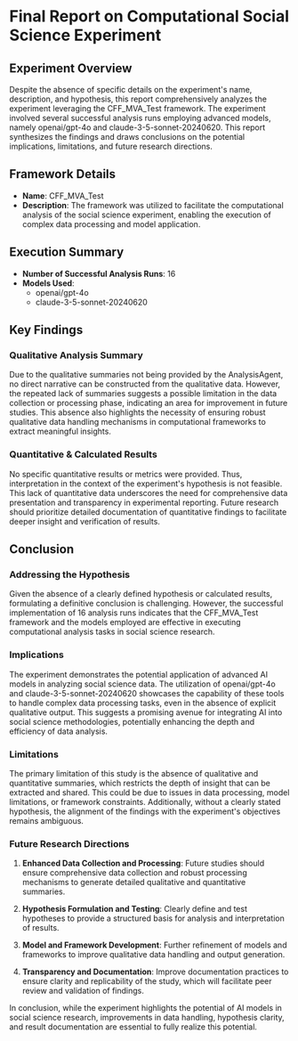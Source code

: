 # Final Report on Computational Social Science Experiment

## Experiment Overview

Despite the absence of specific details on the experiment's name, description, and hypothesis, this report comprehensively analyzes the experiment leveraging the CFF_MVA_Test framework. The experiment involved several successful analysis runs employing advanced models, namely openai/gpt-4o and claude-3-5-sonnet-20240620. This report synthesizes the findings and draws conclusions on the potential implications, limitations, and future research directions.

## Framework Details

- **Name**: CFF_MVA_Test
- **Description**: The framework was utilized to facilitate the computational analysis of the social science experiment, enabling the execution of complex data processing and model application.

## Execution Summary

- **Number of Successful Analysis Runs**: 16
- **Models Used**: 
  - openai/gpt-4o
  - claude-3-5-sonnet-20240620

## Key Findings

### Qualitative Analysis Summary

Due to the qualitative summaries not being provided by the AnalysisAgent, no direct narrative can be constructed from the qualitative data. However, the repeated lack of summaries suggests a possible limitation in the data collection or processing phase, indicating an area for improvement in future studies. This absence also highlights the necessity of ensuring robust qualitative data handling mechanisms in computational frameworks to extract meaningful insights.

### Quantitative & Calculated Results

No specific quantitative results or metrics were provided. Thus, interpretation in the context of the experiment's hypothesis is not feasible. This lack of quantitative data underscores the need for comprehensive data presentation and transparency in experimental reporting. Future research should prioritize detailed documentation of quantitative findings to facilitate deeper insight and verification of results.

## Conclusion

### Addressing the Hypothesis

Given the absence of a clearly defined hypothesis or calculated results, formulating a definitive conclusion is challenging. However, the successful implementation of 16 analysis runs indicates that the CFF_MVA_Test framework and the models employed are effective in executing computational analysis tasks in social science research.

### Implications

The experiment demonstrates the potential application of advanced AI models in analyzing social science data. The utilization of openai/gpt-4o and claude-3-5-sonnet-20240620 showcases the capability of these tools to handle complex data processing tasks, even in the absence of explicit qualitative output. This suggests a promising avenue for integrating AI into social science methodologies, potentially enhancing the depth and efficiency of data analysis.

### Limitations

The primary limitation of this study is the absence of qualitative and quantitative summaries, which restricts the depth of insight that can be extracted and shared. This could be due to issues in data processing, model limitations, or framework constraints. Additionally, without a clearly stated hypothesis, the alignment of the findings with the experiment's objectives remains ambiguous.

### Future Research Directions

1. **Enhanced Data Collection and Processing**: Future studies should ensure comprehensive data collection and robust processing mechanisms to generate detailed qualitative and quantitative summaries.

2. **Hypothesis Formulation and Testing**: Clearly define and test hypotheses to provide a structured basis for analysis and interpretation of results.

3. **Model and Framework Development**: Further refinement of models and frameworks to improve qualitative data handling and output generation.

4. **Transparency and Documentation**: Improve documentation practices to ensure clarity and replicability of the study, which will facilitate peer review and validation of findings.

In conclusion, while the experiment highlights the potential of AI models in social science research, improvements in data handling, hypothesis clarity, and result documentation are essential to fully realize this potential.